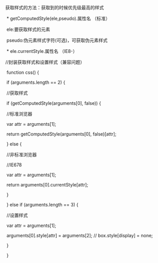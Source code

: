 获取样式的方法：获取到的时候优先级最高的样式

​                \* getComputedStyle(ele,pseudo).属性名 （标准）

​                    ele:要获取样式的元素

​                    pseudo:伪元素样式字符(可选)，可获取伪元素样式

​                \* ele.currentStyle.属性名 （IE8-）





//封装获取样式和设置样式（兼容问题）

​        function css() {

​            if (arguments.length == 2) {

​                //获取样式

​                if (getComputedStyle(arguments[0], false)) {

​                    //标准浏览器

​                    var attr = arguments[1];

​                    return getComputedStyle(arguments[0], false)[attr];

​                } else {

​                    //非标准浏览器

​                    //IE678

​                    var attr = arguments[1];

​                    return arguments[0].currentStyle[attr];

​                }

​            } else if (arguments.length == 3) {

​                //设置样式

​                var attr = arguments[1];

​                arguments[0].style[attr] = arguments[2];  // box.style[display] = none;

​            }

​        }